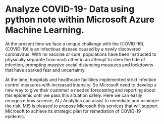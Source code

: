 # Analyze COVID-19- Data using python note within Microsoft Azure Machine Learning.
At the present time we face a unique challenge with the (COVID-19), (COVID-19) is an infectious disease caused by a newly discovered coronavirus. With no vaccine or cure, populations have been instructed to physically separate from each other in an attempt to stem the tide of infection, prompting massive social distancing measures and lockdowns that have sparked fear and uncertainty.

At the time, hospitals and healthcare facilities implemented strict infection control measures with increased intensity. So Microsoft need to develop a new way to give their customer a needed forecasting and reporting about this epidemic until we pass this situation safely. Here we can easily recognize how science, AI / Analytics can assist to remediate and minimize the risk. MIS is pleased to propose Microsoft this services that will support Microsoft to achieve its strategic plan for remediation of COVID-19 epidemic.

